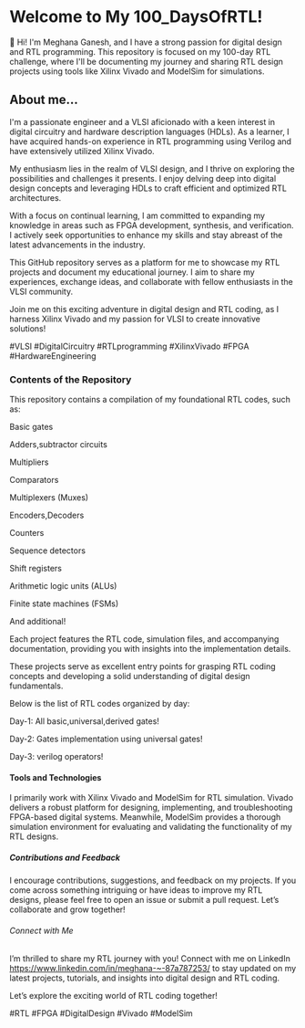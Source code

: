 # Welcome to My 100_DaysOfRTL!

👋 Hi! I'm Meghana Ganesh, and I have a strong passion for digital design and RTL programming. This repository is focused on my 100-day RTL challenge, where I'll be documenting my journey and sharing RTL design projects using tools like Xilinx Vivado and ModelSim for simulations.

## About me...

I'm a passionate engineer and a VLSI aficionado with a keen interest in digital circuitry and hardware description languages (HDLs). As a learner, I have acquired hands-on experience in RTL programming using Verilog and have extensively utilized Xilinx Vivado.

My enthusiasm lies in the realm of VLSI design, and I thrive on exploring the possibilities and challenges it presents. I enjoy delving deep into digital design concepts and leveraging HDLs to craft efficient and optimized RTL architectures.

With a focus on continual learning, I am committed to expanding my knowledge in areas such as FPGA development, synthesis, and verification. I actively seek opportunities to enhance my skills and stay abreast of the latest advancements in the industry.

This GitHub repository serves as a platform for me to showcase my RTL projects and document my educational journey. I aim to share my experiences, exchange ideas, and collaborate with fellow enthusiasts in the VLSI community.

Join me on this exciting adventure in digital design and RTL coding, as I harness Xilinx Vivado and my passion for VLSI to create innovative solutions!

#VLSI #DigitalCircuitry #RTLprogramming #XilinxVivado #FPGA #HardwareEngineering

### Contents of the Repository

This repository contains a compilation of my foundational RTL codes, such as:

Basic gates 

Adders,subtractor circuits

Multipliers

Comparators

Multiplexers (Muxes)

Encoders,Decoders

Counters 

Sequence detectors

Shift registers

Arithmetic logic units (ALUs)

Finite state machines (FSMs)

And additional!

Each project features the RTL code, simulation files, and accompanying documentation, providing you with insights into the implementation details.

These projects serve as excellent entry points for grasping RTL coding concepts and developing a solid understanding of digital design fundamentals.

Below is the list of RTL codes organized by day:

Day-1: All basic,universal,derived gates!

Day-2: Gates implementation using universal gates!

Day-3: verilog operators!

#### Tools and Technologies

I primarily work with Xilinx Vivado and ModelSim for RTL simulation. Vivado delivers a robust platform for designing, implementing, and troubleshooting FPGA-based digital systems. Meanwhile, ModelSim provides a thorough simulation environment for evaluating and validating the functionality of my RTL designs.

##### Contributions and Feedback

I encourage contributions, suggestions, and feedback on my projects. If you come across something intriguing or have ideas to improve my RTL designs, please feel free to open an issue or submit a pull request. Let’s collaborate and grow together!

###### Connect with Me

I’m thrilled to share my RTL journey with you! Connect with me on LinkedIn https://www.linkedin.com/in/meghana-~-87a787253/   to stay updated on my latest projects, tutorials, and insights into digital design and RTL coding.

Let’s explore the exciting world of RTL coding together!

#RTL #FPGA #DigitalDesign #Vivado #ModelSim



































